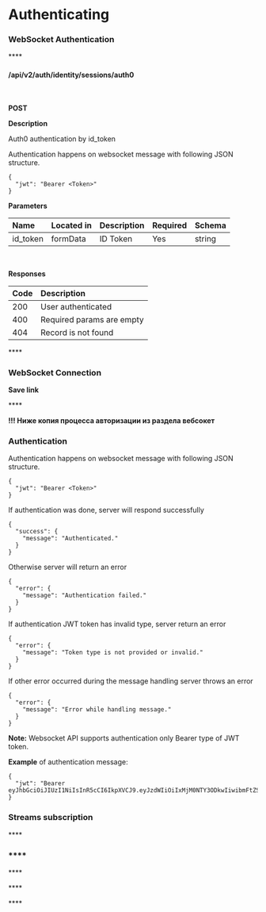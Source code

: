 # Authenticating

### **WebSocket Authentication**

\*\*\*\*

#### /api/v2/auth/identity/sessions/auth0 <a id="api-v2-barong-identity-sessions-auth0"></a>

‌

**POST**‌

**Description**‌

Auth0 authentication by id\_token‌



Authentication happens on websocket message with following JSON structure.

```text
{
  "jwt": "Bearer <Token>"
}
```



**Parameters**

| Name | Located in | Description | Required | Schema |
| :--- | :--- | :--- | :--- | :--- |
| id\_token | formData | ID Token | Yes | string |

‌

**Responses**

| Code | Description |
| :--- | :--- |
| 200 | User authenticated |
| 400 | Required params are empty |
| 404 | Record is not found |

\*\*\*\*

### **WebSocket Connection**

**Save link** 

\*\*\*\*

**!!! Ниже копия процесса авторизации из раздела вебсокет**

### Authentication <a id="subscribe-to-streams"></a>

Authentication happens on websocket message with following JSON structure.

```text
{
  "jwt": "Bearer <Token>"
}
```

If authentication was done, server will respond successfully

```text
{
  "success": {
    "message": "Authenticated."
  }
}
```

Otherwise server will return an error

```text
{
  "error": {
    "message": "Authentication failed."
  }
}
```

If authentication JWT token has invalid type, server return an error

```text
{
  "error": {
    "message": "Token type is not provided or invalid."
  }
}
```

If other error occurred during the message handling server throws an error

```text
{
  "error": {
    "message": "Error while handling message."
  }
}
```

**Note:** Websocket API supports authentication only Bearer type of JWT token.

**Example** of authentication message:

```text
{
  "jwt": "Bearer eyJhbGciOiJIUzI1NiIsInR5cCI6IkpXVCJ9.eyJzdWIiOiIxMjM0NTY3ODkwIiwibmFtZSI6IkpvaG4gRG9lIiwiYWRtaW4iOnRydWV9.TJVA95OrM7E2cBab30RMHrHDcEfxjoYZgeFONFh7HgQ"
}
```

### Streams subscription <a id="subscribe-to-streams"></a>

\*\*\*\*

### \*\*\*\*

\*\*\*\*

\*\*\*\*

\*\*\*\*



